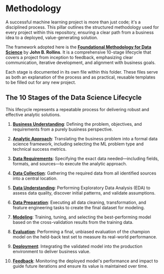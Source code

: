 # Methodology

A successful machine learning project is more than just code; it's a disciplined process. This pillar outlines the structured methodology used for every project within this repository, ensuring a clear path from a business idea to a deployed, value-generating solution.

The framework adopted here is the **[Foundational Methodology for Data Science](./references/IBMOpenSource_FoundationalMethologyforDataScience.PDF)** by **John B. Rollins**. It is a comprehensive 10-stage lifecycle that covers a project from inception to feedback, emphasizing clear communication, iterative development, and alignment with business goals.

Each stage is documented in its own file within this folder. These files serve as both an explanation of the process and as practical, reusable templates to be filled out for any new project.


## The 10 Stages of the Data Science Lifecycle

This lifecycle represents a repeatable process for delivering robust and effective analytic solutions.

1.  **[Business Understanding](./01_business_understanding.md)**: Defining the problem, objectives, and requirements from a purely business perspective.

2.  **[Analytic Approach](./02_analytic_approach.md)**: Translating the business problem into a formal data science framework, including selecting the ML problem type and technical success metrics.

3.  **[Data Requirements](./03_data_requirements.md)**: Specifying the exact data needed—including fields, formats, and sources—to execute the analytic approach.

4.  **[Data Collection](./04_data_collection.md)**: Gathering the required data from all identified sources into a central location.

5.  **[Data Understanding](./05_data_understanding.md)**: Performing Exploratory Data Analysis (EDA) to assess data quality, discover initial patterns, and validate assumptions.

6.  **[Data Preparation](./06_data_preparation.md)**: Executing all data cleaning, transformation, and feature engineering tasks to create the final dataset for modeling.

7.  **[Modeling](./07_modeling.md)**: Training, tuning, and selecting the best-performing model based on the cross-validation results from the training data.

8.  **[Evaluation](./08_evaluation.md)**: Performing a final, unbiased evaluation of the champion model on the held-back test set to measure its real-world performance.

9.  **[Deployment](./09_deployment.md)**: Integrating the validated model into the production environment to deliver business value.

10. **[Feedback](./10_feedback.md)**: Monitoring the deployed model's performance and impact to guide future iterations and ensure its value is maintained over time.